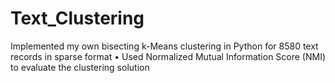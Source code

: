 # Text_Clustering
Implemented my own bisecting k-Means clustering in Python for 8580 text records in sparse format • Used Normalized Mutual Information Score (NMI) to evaluate the clustering solution
